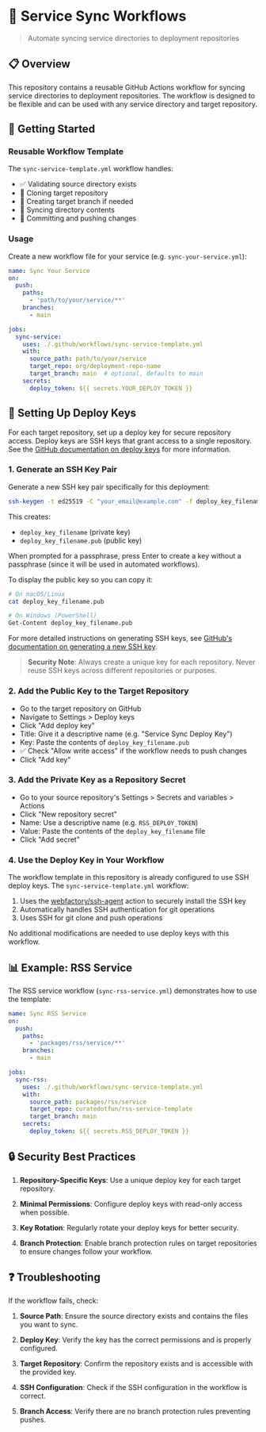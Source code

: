# 🔄 Service Sync Workflows

> Automate syncing service directories to deployment repositories

## 📋 Overview

This repository contains a reusable GitHub Actions workflow for syncing service directories to deployment repositories. The workflow is designed to be flexible and can be used with any service directory and target repository.

## 🚀 Getting Started

### Reusable Workflow Template

The `sync-service-template.yml` workflow handles:

- ✅ Validating source directory exists
- 🔄 Cloning target repository
- 🌱 Creating target branch if needed
- 📂 Syncing directory contents
- 🚢 Committing and pushing changes

### Usage

Create a new workflow file for your service (e.g. `sync-your-service.yml`):

```yaml
name: Sync Your Service
on:
  push:
    paths:
      - 'path/to/your/service/**'
    branches:
      - main

jobs:
  sync-service:
    uses: ./.github/workflows/sync-service-template.yml
    with:
      source_path: path/to/your/service
      target_repo: org/deployment-repo-name
      target_branch: main  # optional, defaults to main
    secrets:
      deploy_token: ${{ secrets.YOUR_DEPLOY_TOKEN }}
```

## 🔑 Setting Up Deploy Keys

For each target repository, set up a deploy key for secure repository access. Deploy keys are SSH keys that grant access to a single repository. See the [GitHub documentation on deploy keys](https://docs.github.com/en/authentication/connecting-to-github-with-ssh/managing-deploy-keys#deploy-keys) for more information.

### 1. Generate an SSH Key Pair

Generate a new SSH key pair specifically for this deployment:

```bash
ssh-keygen -t ed25519 -C "your_email@example.com" -f deploy_key_filename
```

This creates:

- `deploy_key_filename` (private key)
- `deploy_key_filename.pub` (public key)

When prompted for a passphrase, press Enter to create a key without a passphrase (since it will be used in automated workflows).

To display the public key so you can copy it:

```bash
# On macOS/Linux
cat deploy_key_filename.pub

# On Windows (PowerShell)
Get-Content deploy_key_filename.pub
```

For more detailed instructions on generating SSH keys, see [GitHub's documentation on generating a new SSH key](https://docs.github.com/en/authentication/connecting-to-github-with-ssh/generating-a-new-ssh-key-and-adding-it-to-the-ssh-agent#generating-a-new-ssh-key).

> **Security Note**: Always create a unique key for each repository. Never reuse SSH keys across different repositories or purposes.

### 2. Add the Public Key to the Target Repository

- Go to the target repository on GitHub
- Navigate to Settings > Deploy keys
- Click "Add deploy key"
- Title: Give it a descriptive name (e.g. "Service Sync Deploy Key")
- Key: Paste the contents of `deploy_key_filename.pub`
- ✅ Check "Allow write access" if the workflow needs to push changes
- Click "Add key"

### 3. Add the Private Key as a Repository Secret

- Go to your source repository's Settings > Secrets and variables > Actions
- Click "New repository secret"
- Name: Use a descriptive name (e.g. `RSS_DEPLOY_TOKEN`)
- Value: Paste the contents of the `deploy_key_filename` file
- Click "Add secret"

### 4. Use the Deploy Key in Your Workflow

The workflow template in this repository is already configured to use SSH deploy keys. The `sync-service-template.yml` workflow:

1. Uses the [webfactory/ssh-agent](https://github.com/webfactory/ssh-agent) action to securely install the SSH key
2. Automatically handles SSH authentication for git operations
3. Uses SSH for git clone and push operations

No additional modifications are needed to use deploy keys with this workflow.

## 📊 Example: RSS Service

The RSS service workflow (`sync-rss-service.yml`) demonstrates how to use the template:

```yaml
name: Sync RSS Service
on:
  push:
    paths:
      - 'packages/rss/service/**'
    branches:
      - main

jobs:
  sync-rss:
    uses: ./.github/workflows/sync-service-template.yml
    with:
      source_path: packages/rss/service
      target_repo: curatedotfun/rss-service-template
      target_branch: main
    secrets:
      deploy_token: ${{ secrets.RSS_DEPLOY_TOKEN }}
```

## 🔒 Security Best Practices

1. **Repository-Specific Keys**: Use a unique deploy key for each target repository.

2. **Minimal Permissions**: Configure deploy keys with read-only access when possible.

3. **Key Rotation**: Regularly rotate your deploy keys for better security.

4. **Branch Protection**: Enable branch protection rules on target repositories to ensure changes follow your workflow.

## ❓ Troubleshooting

If the workflow fails, check:

1. **Source Path**: Ensure the source directory exists and contains the files you want to sync.

2. **Deploy Key**: Verify the key has the correct permissions and is properly configured.

3. **Target Repository**: Confirm the repository exists and is accessible with the provided key.

4. **SSH Configuration**: Check if the SSH configuration in the workflow is correct.

5. **Branch Access**: Verify there are no branch protection rules preventing pushes.
